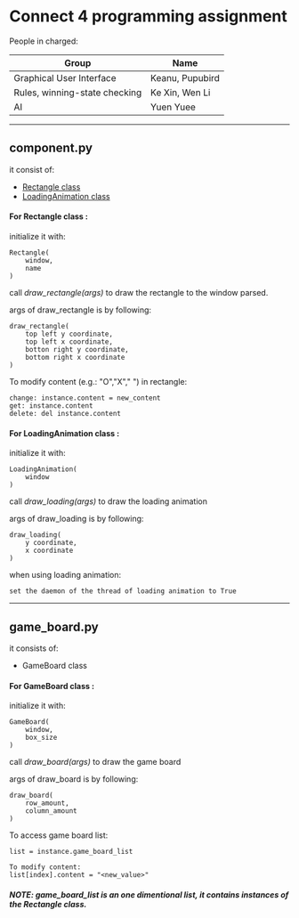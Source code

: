 # Connect 4 programming assignment
People in charged:

Group | Name
------ | -----
Graphical User Interface | Keanu, Pupubird
Rules, winning-state checking | Ke Xin, Wen Li
AI | Yuen Yuee

***

## component.py
it consist of:
* [Rectangle class](#For-Rectangle-class)
* [LoadingAnimation class](#For-LoadingAnimation-class)

#### For Rectangle class : <a name="For-Rectangle-class"></a>

initialize it with:

    Rectangle(
        window,
        name
    )

call *draw_rectangle(args)* to draw the rectangle to the window parsed.

args of draw_rectangle is by following:

    draw_rectangle(
        top left y coordinate,
        top left x coordinate,
        botton right y coordinate,
        bottom right x coordinate
    )

To modify content (e.g.: "O","X"," ") in rectangle:

    change: instance.content = new_content
    get: instance.content
    delete: del instance.content

#### For LoadingAnimation class : <a name="For-LoadingAnimation-class"></a>

initialize it with:

    LoadingAnimation(
        window
    )
call *draw_loading(args)* to draw the loading animation

args of draw_loading is by following:

    draw_loading(
        y coordinate,
        x coordinate
    )

when using loading animation:

    set the daemon of the thread of loading animation to True
   
***
## game_board.py
it consists of:
* GameBoard class

#### For GameBoard class :

initialize it with:

    GameBoard(
        window,
        box_size
    )

call *draw_board(args)* to draw the game board

args of draw_board is by following:

    draw_board(
        row_amount,
        column_amount
    )

To access game board list:

    list = instance.game_board_list

    To modify content:
    list[index].content = "<new_value>"
##### NOTE: game_board_list is an one dimentional list, it contains instances of the Rectangle class.




